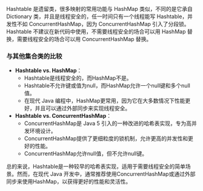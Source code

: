Hashtable 是遗留类，很多映射的常用功能与 HashMap 类似，不同的是它承自 Dictionary 类，并且是线程安全的，任一时间只有一个线程能写 Hashtable，并发性不如 ConcurrentHashMap，因为 ConcurrentHashMap 引入了分段锁。Hashtable 不建议在新代码中使用，不需要线程安全的场合可以用 HashMap 替换，需要线程安全的场合可以用 ConcurrentHashMap 替换。
### 与其他集合类的比较

- **Hashtable vs. HashMap**：
   - Hashtable是线程安全的，而HashMap不是。
   - Hashtable不允许键或值为null，而HashMap允许一个null键和多个null值。
   - 在现代 Java 编程中，HashMap更常用，因为它在大多数情况下性能更好，并且可以通过外部同步来实现线程安全。
- **Hashtable vs. ConcurrentHashMap**：
   - ConcurrentHashMap是 Java 5 引入的一种改进的哈希表实现，专为高并发环境设计。
   - ConcurrentHashMap提供了更细粒度的锁机制，允许更高的并发性和更好的性能。
   - ConcurrentHashMap允许null值，但不允许null键。

总的来说，Hashtable是一种较早的哈希表实现，适用于需要线程安全的简单场景。然而，在现代 Java 开发中，通常推荐使用ConcurrentHashMap或通过外部同步来使用HashMap，以获得更好的性能和灵活性。
